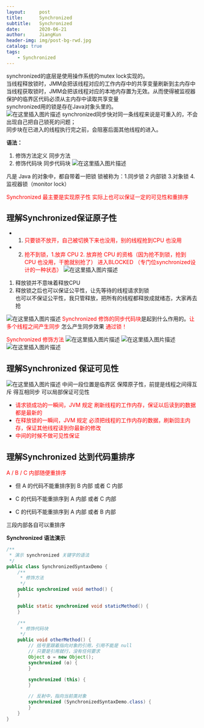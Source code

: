 ```yaml
---
layout:     post
title:      Synchronized
subtitle:   Synchronized
date:       2020-06-21
author:     JiangKun
header-img: img/post-bg-rwd.jpg
catalog: true
tags:
    - Synchronized
---
```


synchronized的底层是使用操作系统的mutex lock实现的。<br>
当线程释放锁时，JMM会把该线程对应的工作内存中的共享变量刷新到主内存中<br>
当线程获取锁时，JMM会把该线程对应的本地内存置为无效。从而使得被监视器保护的临界区代码必须从主内存中读取共享变量<br>
synchronized用的锁是存在Java对象头里的。<br>
![在这里插入图片描述](https://img-blog.csdnimg.cn/20200620204232801.png?x-oss-process=image/watermark,type_ZmFuZ3poZW5naGVpdGk,shadow_10,text_aHR0cHM6Ly9ibG9nLmNzZG4ubmV0L2ppYW5na3VuMDMzMQ==,size_16,color_FFFFFF,t_70)
synchronized同步快对同一条线程来说是可重入的，不会出现自己把自己锁死的问题；<br>
同步块在已进入的线程执行完之前，会阻塞后面其他线程的进入。

**语法：**
1. 修饰方法定义 同步方法
2. 修饰代码块     同步代码块
![在这里插入图片描述](https://img-blog.csdnimg.cn/20200620211354292.png?x-oss-process=image/watermark,type_ZmFuZ3poZW5naGVpdGk,shadow_10,text_aHR0cHM6Ly9ibG9nLmNzZG4ubmV0L2ppYW5na3VuMDMzMQ==,size_16,color_FFFFFF,t_70)

凡是 Java 的对象中，都自带着一把锁
锁被称为：1.同步锁  2 内部锁  3.对象锁  4.监视器锁（monitor lock）

<font color = "red">Synchronized 最主要是实现原子性 实际上也可以保证一定的可见性和重排序 </font>

**理解Synchronized保证原子性**
-
 - 1. <font color = "red">只要锁不放开，自己被切换下来也没用，别的线程抢到CPU 也没用</font>
 - 2. <font color = "red">抢不到锁，1.放弃 CPU 2. 放弃抢 CPU 的资格（因为抢不到锁，抢到 CPU 也没用，干脆就别抢了）
进入BLOCKED （专门位synchronized设计的一种状态）</font>
![在这里插入图片描述](https://img-blog.csdnimg.cn/20200620210331642.png?x-oss-process=image/watermark,type_ZmFuZ3poZW5naGVpdGk,shadow_10,text_aHR0cHM6Ly9ibG9nLmNzZG4ubmV0L2ppYW5na3VuMDMzMQ==,size_16,color_FFFFFF,t_70)
 1. 释放锁并不意味着释放CPU
2. 释放锁之后也可以保证公平性，让先等待的线程请求到锁	
     也可以不保证公平性，我只管释放，把所有的线程都释放成就绪态，大家再去抢

![在这里插入图片描述](https://img-blog.csdnimg.cn/2020062021121374.png?x-oss-process=image/watermark,type_ZmFuZ3poZW5naGVpdGk,shadow_10,text_aHR0cHM6Ly9ibG9nLmNzZG4ubmV0L2ppYW5na3VuMDMzMQ==,size_16,color_FFFFFF,t_70)
<font color = "red">Synchronized 修饰的同步代码块</font>是起到什么作用的。<font color = "red">让多个线程之间产生同步</font>
怎么产生同步效果 <font color = "red">通过锁！</font>

<font color = "red">Synchronized 修饰方法</font>
![在这里插入图片描述](https://img-blog.csdnimg.cn/2020062021162014.png?x-oss-process=image/watermark,type_ZmFuZ3poZW5naGVpdGk,shadow_10,text_aHR0cHM6Ly9ibG9nLmNzZG4ubmV0L2ppYW5na3VuMDMzMQ==,size_16,color_FFFFFF,t_70)
![在这里插入图片描述](https://img-blog.csdnimg.cn/20200620214114695.png?x-oss-process=image/watermark,type_ZmFuZ3poZW5naGVpdGk,shadow_10,text_aHR0cHM6Ly9ibG9nLmNzZG4ubmV0L2ppYW5na3VuMDMzMQ==,size_16,color_FFFFFF,t_70)
![在这里插入图片描述](https://img-blog.csdnimg.cn/20200620212033335.png?x-oss-process=image/watermark,type_ZmFuZ3poZW5naGVpdGk,shadow_10,text_aHR0cHM6Ly9ibG9nLmNzZG4ubmV0L2ppYW5na3VuMDMzMQ==,size_16,color_FFFFFF,t_70)

**理解Synchronized 保证可见性**
-
![在这里插入图片描述](https://img-blog.csdnimg.cn/20200620212936300.png?x-oss-process=image/watermark,type_ZmFuZ3poZW5naGVpdGk,shadow_10,text_aHR0cHM6Ly9ibG9nLmNzZG4ubmV0L2ppYW5na3VuMDMzMQ==,size_16,color_FFFFFF,t_70)
中间一段位置是临界区 保障原子性，前提是线程之间得互斥 得互相同步
可以局部保证可见性

 - <font color = "red">请求锁成功的一瞬间，JVM 规定 刷新线程的工作内存，保证以后读到的数据都是最新的</font>
 - <font color = "red">在释放锁的一瞬间，JVM 规定 必须把线程的工作内存的数据，刷新回主内存，保证其他线程读到你最新的修改</font>
 - <font color = "red">中间的时候不做可见性保证</font>

**理解Synchronized 达到代码重排序**
-

 <font color = "red">A / B / C 内部随便重排序</font>

 - 但 A 的代码不能重排序到 B 内部 或者 C 内部

 - C 的代码不能重排序到 A 内部 或者 C 内部

 - C 的代码不能重排序到 A 内部 或者 B 内部

三段内部各自可以重排序

**Synchronized 语法演示**
```java
/**
 * 演示 synchronized 关键字的语法
 */
public class SynchronizedSyntaxDemo {
    /**
     * 修饰方法
     */
    public synchronized void method() {
    }

    public static synchronized void staticMethod() {
    }

    /**
     * 修饰代码块
     */
    public void otherMethod() {
        // 括号里跟着指向对象的引用，引用不能是 null
        // 只要是引用就行，没有任何要求
        Object o = new Object();
        synchronized (o) {
        }

        synchronized (this) {
        }

        // 反射中，指向当前类对象
        synchronized (SynchronizedSyntaxDemo.class) {
        }
    }
}
```
